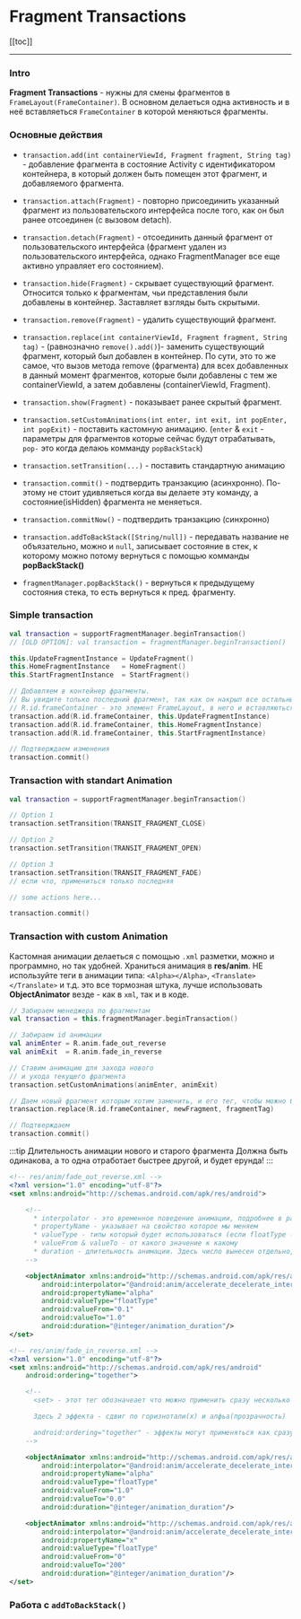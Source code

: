 # Fragment Transactions

[[toc]]

--- 

### Intro
**Fragment Transactions** - нужны для смены фрагментов в `FrameLayout(FrameContainer)`. В основном делаеться одна активность и в неё вставляеться `FrameContainer` в которой меняються фрагменты.

### Основные действия
* `transaction.add(int containerViewId, Fragment fragment, String tag)` - добавление фрагмента в состояние Activity с идентификатором контейнера, в который должен быть помещен этот фрагмент, и добавляемого фрагмента.

* `transaction.attach(Fragment)` - повторно присоединить указанный фрагмент из пользовательского интерфейса после того, как он был ранее отсоединен (с вызовом detach).

* `transaction.detach(Fragment)` - отсоединить данный фрагмент от пользовательского интерфейса (фрагмент удален из пользовательского интерфейса, однако FragmentManager все еще активно управляет его состоянием).

* `transaction.hide(Fragment)` - скрывает существующий фрагмент. Относится только к фрагментам, чьи представления были добавлены в контейнер. Заставляет взгляды быть скрытыми.

* `transaction.remove(Fragment)` - удалить существующий фрагмент.
    
* `transaction.replace(int containerViewId, Fragment fragment, String tag)` - (равнозначно `remove().add()`)- заменить существующий фрагмент, который был добавлен в контейнер. По сути, это то же самое, что вызов метода remove (фрагмента) для всех добавленных в данный момент фрагментов, которые были добавлены с тем же containerViewId, а затем добавлены (containerViewId, Fragment).

* `transaction.show(Fragment)` - показывает ранее скрытый фрагмент.

* `transaction.setCustomAnimations(int enter, int exit, int popEnter, int popExit)` - поставить кастомную анимацию. (`enter` & `exit` - параметры для фрагментов которые сейчас будут отрабатывать, `pop-` это когда делаюь комманду `popBackStack`)

* `transaction.setTransition(...)` - поставить стандартную анимацию

* `transaction.commit()` - подтвердить транзакцию (асинхронно). По-этому не стоит удивляеться когда вы делаете эту команду, а состояние(isHidden) фрагмента не меняеться.

* `transaction.commitNow()` - подтвердить транзакцию (синхронно)

* `transaction.addToBackStack([String/null])` - передавать название не объязательно, можно и `null`, записывает состояние в стек, к которому можно потому вернуться с помощью комманды **popBackStack()**

* `fragmentManager.popBackStack()` - вернуться к предыдущему состояния стека, то есть вернуться к пред. фрагменту.

### Simple transaction
```Kotlin
val transaction = supportFragmentManager.beginTransaction()
// [OLD OPTION]: val transaction = fragmentManager.beginTransaction()

this.UpdateFragmentInstance = UpdateFragment()
this.HomeFragmentInstance   = HomeFragment()
this.StartFragmentInstance  = StartFragment()

// Добавляем в контейнер фрагменты. 
// Вы увидите только последний фрагмент, так как он накрыл все остальные
// R.id.frameContainer - это элемент FrameLayout, в него и вставляються фрагменты
transaction.add(R.id.frameContainer, this.UpdateFragmentInstance)
transaction.add(R.id.frameContainer, this.HomeFragmentInstance)
transaction.add(R.id.frameContainer, this.StartFragmentInstance)

// Подтверждаем изменения 
transaction.commit()
```

### Transaction with standart Animation
```Kotlin
val transaction = supportFragmentManager.beginTransaction()

// Option 1
transaction.setTransition(TRANSIT_FRAGMENT_CLOSE)

// Option 2
transaction.setTransition(TRANSIT_FRAGMENT_OPEN)

// Option 3
transaction.setTransition(TRANSIT_FRAGMENT_FADE)
// если что, примениться только последняя

// some actions here...

transaction.commit()
```

### Transaction with custom Animation
Кастомная анимации делаеться с помощью `.xml` разметки, можно и программно, но так удобней. Храниться анимация в **res/anim**. НЕ используйте теги в анимации типа: `<Alpha></Alpha>`, `<Translate></Translate>` и т.д. это все тормозная штука, лучше использовать **ObjectAnimator** везде - как в `xml`, так и в коде. 
```Kotlin
// Забираем менеджера по фрагментам
val transaction = this.fragmentManager.beginTransaction()

// Забираем id анимации
val animEnter = R.anim.fade_out_reverse
val animExit  = R.anim.fade_in_reverse

// Ставим анимацию для захода нового
// и ухода текущего фрагмента 
transaction.setCustomAnimations(animEnter, animExit)

// Даем новый фрагмент которым хотим заменить, и его тег, чтобы можно было его найти в контейнере
transaction.replace(R.id.frameContainer, newFragment, fragmentTag)

// Подтверждаем
transaction.commit()
```

:::tip Длительность анимации нового и старого фрагмента
Должна быть одинакова, а то одна отработает быстрее другой, и будет ерунда! 
:::

```xml
<!-- res/anim/fade_out_reverse.xml -->
<?xml version="1.0" encoding="utf-8"?>
<set xmlns:android="http://schemas.android.com/apk/res/android">

    <!--
      * interpolator - это временное поведение анимации, подробнее в разделе "Анимация"
      * propertyName - указывает на свойство которое мы меняем
      * valueType - типы который будет использоваться (если floatType - float, и т.д.)
      * valueFrom & valueTo - от какого значение к какому
      * duration - длительность анимации. Здесь число вынесен отдельно, чтобы из одного место было удобно менять длительность анимации
    -->

    <objectAnimator xmlns:android="http://schemas.android.com/apk/res/android"
        android:interpolator="@android:anim/accelerate_decelerate_interpolator"
        android:propertyName="alpha"
        android:valueType="floatType"
        android:valueFrom="0.1"
        android:valueTo="1.0"
        android:duration="@integer/animation_duration"/>
</set>

```
```xml
<!-- res/anim/fade_in_reverse.xml -->
<?xml version="1.0" encoding="utf-8"?>
<set xmlns:android="http://schemas.android.com/apk/res/android"
    android:ordering="together">

    <!--
      <set> - этот тег обозначеает что можно применить сразу несколько эффектов.

      Здесь 2 эффекта - сдвиг по горизнотали(x) и алфьа(прозрачность)  

      android:ordering="together" - эффекты могут применяться как сразу, так и последовательно - "sequntially"
    -->

    <objectAnimator xmlns:android="http://schemas.android.com/apk/res/android"
        android:interpolator="@android:anim/accelerate_decelerate_interpolator"
        android:propertyName="alpha"
        android:valueType="floatType"
        android:valueFrom="1.0"
        android:valueTo="0.0"
        android:duration="@integer/animation_duration"/>

    <objectAnimator xmlns:android="http://schemas.android.com/apk/res/android"
        android:interpolator="@android:anim/accelerate_decelerate_interpolator"
        android:propertyName="x"
        android:valueType="floatType"
        android:valueFrom="0"
        android:valueTo="200"
        android:duration="@integer/animation_duration"/>
</set>
```

### Работа с `addToBackStack()`

